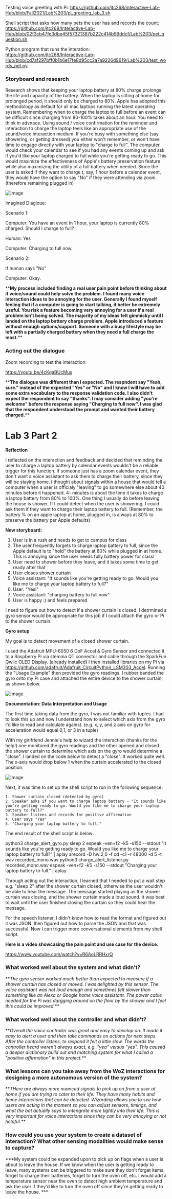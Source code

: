 
Testing voice greeting with Pi:
https://github.com/jtc268/Interactive-Lab-Hub/blob/Fall2021/Lab%203/pi_greeting_lab_3.sh

Shell script that asks how many pets the user has and records the count:
https://github.com/jtc268/Interactive-Lab-Hub/blob/02f3cb47fe3dbe45f57321387b222c414b99ddcf/Lab%203/pet_question.sh

Python program that runs the interation:
https://github.com/jtc268/Interactive-Lab-Hub/blob/cd7af297bff0b1b6e17fe8d95cc2a7a9226d9619/Lab%203/test_words_pet.py

### Storyboard and research

Research shows that keeping your laptop battery at 80% charge prolongs the life and capacity of the battery. When the laptop is sitting at home for prolonged period, it should only be charged to 80%. Apple has adopted this methodology as default for all mac laptops running the latest operating system. Remembering when to charge the laptop to full before an event can be difficult since charging from 80-100% takes about an hour. You need to think in advnace. Using sound / voice confirmation for the reminder and interaction to charge the laptop feels like an appropriate use of the sound/voice interaction medium. If you're busy with something else (say showering, or getting dressed) you either won't remember, or won't have time to engage directly with your laptop to "charge to full". The computer would check your calendar to see if you had any events coming up and ask if you'd like your laptop charged to full while you're getting ready to go. This would maximize the effectiveness of Apple's battery preservation feature while also maximizing the utility of a full battery when needed. Since the user is asked if they want to charge t, say, 1 hour before a calendar event, they would have the option to say "No" if they were attending via zoom. (therefore remaining plugged in)

![image](https://user-images.githubusercontent.com/89586838/135945070-53f0fe37-5de5-4b18-8520-fd9df2ebdbb7.png)

Imagined Diagloue:

Scenario 1:

Computer: You have an event in 1 hour, your laptop is currently 80% charged. Should I charge to full?

Human: Yes

Computer: Charging to full now.

Scenario 2:

If human says "No"

Computer: Okay.

\*\***My process included finding a real user pain point before thinking about if voice/sound could help solve the problem. I found many voice interaction ideas to be annoying for the user. Generally I found myself feeling that if a computer is going to start talking, it better be extremely useful. You risk a feature becoming very annoying for a user if a real problem isn't being solved. The majority of my ideas felt gimmicky until I landed on the laptop battery charge problem. Apple introduced a feature without enough options/support. Someone with a busy lifestyle may be left with a partially charged battery when they need a full charge the most.**\*\*

### Acting out the dialogue

Zoom recording to test the interaction:

https://youtu.be/4cKgaBUcMus

\*\***The dialogue was different than I expected. The respndent say "Yeah, sure." instead of the expected "Yes" or "No" and I know I will have to add some extra vocabulary to the response validation code. I also didn't expect the respondent to say "thanks". I may consider adding "you're welcome" before the response saying "Charging to full now". I was glad that the respondent understood the prompt and wanted their battery charged.**\*\*

# Lab 3 Part 2

**Reflection**

I reflected on the interaction and feedback and decided that reminding the user to charge a laptop battery by calendar events wouldn't be a reliable trigger for this function. If someone just has a zoom calendar event, they don't want a voice assistant to ask them to charge their battery, since they will be staying home. I thought about signals within a house that would tell a computer when a user is officialy "leaving" to go somewhere else about 40 minutes before it happened. 4- minutes is about the time it takes to charge a laptop battery from 80% to 100%. One thing I usually do before leaving the house is shower. If I could detect when the user is showering, I could ask them if they want to charge their laptop battery to full. (Remember, the battery % on an apple laptop at home, plugged in, is always at 80% to preserve the battery per Apple defaults)

**New storyboard:**

1. User is in a rush and needs to get to campus for class
2. The user frequently forgets to charge laptop battery to full, since the Apple default is to "hold" the battery at 80% while plugged in at home. This is annoying since the user needs fully battery power for class!
3. User need to shower before they leave, and it takes some time to get ready after that
4. User closes shower curtain
5. Voice assistant: "It sounds like you're getting ready to go. Would you like me to charge your laptop battery to full?"
6. User: "Yes!"
7. Voice assistant: "charging battery to full now"
8. User is happy :) and feels prepared

I need to figure out how to detect if a shower curtain is closed. I detrmined a gyro sensor would be appropriate for this job if I could attach the gyro or Pi to the shower curtain.

**Gyro setup**

My goal is to detect movement of a closed shower curtain.

I used the Adafruit MPU-6050 6 DoF Accel & Gyro Sensor and connected it to a Raspberry Pi via stemma QT connector and cable through the SparkFun Qwiic OLED Display. (already installed) I then installed libraries on my Pi via https://github.com/adafruit/Adafruit_CircuitPython_LSM303_Accel. Running the "Usage Example" then provided the gyro readings. I rubber banded the gyro onto my Pi case and attached the entire device to the shower curtain, as shown below.

![image](https://user-images.githubusercontent.com/89586838/137240644-880e6a51-1f07-4420-b856-86f80508bea0.png)


**Documentation: Data Interpretation and Usage**

The first time taking data from the gyro, I was not familiar with tuples. I had to look this up and now I understand how to select which axis from the gyro I'd like to read and calculate against. (e.g. x, y, and z axis on gyro for acceleration would equal 0,1, or 3 in a tuple)

With my girlfriend Jennie's help to wizard the interaction (thanks for the help!) one monitored the gyro readings and the other opened and closed the shower curtain to determine which axis on the gyro would determine a "close". I landed on the code below to detect a "close". It worked quite well. The x-axis would drop below 1 when the curtain accelerated to the closed position.

![image](https://user-images.githubusercontent.com/89586838/137240680-ac991d9b-7fcc-4317-94e9-b7df07f2ec98.png)

Next, it was time to set up the shell script to run in the following sequence:

	1. Shower curtain closed (detected by gyro)
	2. Speaker asks if you want to charge laptop battery - "It sounds like you're getting ready to go. Would you like me to charge your laptop battery to full?"
	3. Speaker listens and records for positive affirmation
	4. User says "Yes"
	5. "Charging your laptop battery to full."

The end result of the shell script is below:

python3 charge_alert_gyro.py
sleep 2
espeak -ven+f2 -k5 -s150 --stdout  "It sounds like you're getting ready to go. Would you like me to charge your laptop battery to full?" | aplay
arecord -D hw:2,0 -f cd -c1 -r 48000 -d 5 -t wav recorded_mono.wav
python3 charge_alert_listener.py recorded_mono.wav
espeak -ven+f2 -k5 -s150 --stdout  "Charging your laptop battery to full." | aplay

Through acting out the interaction, I learned that I needed to put a wait step e.g. "sleep 2" after the shower curtain closed, otherwise the user wouldn't be able to hear the message. The message started playing as the shower curtain was closing, and the shower curtain made a loud sound. It was best to wait until the user finished closing the curtain so they could hear the message.

For the speech listener, I didn't know how to read the format and figured out it was JSON. Ihen figured out how to parse the JSON and that was successful. Now I can trigger more conversational elements from my shell script.

**Here is a video showcasing the pain point and use case for the device.**

https://www.youtube.com/watch?v=R6AoLRRHxrQ

### What worked well about the system and what didn't?
\*\**The gyro sensor worked much better than expected to measure if a shower curtain has closed or moved. I was delighted by this sensor. The voice assistant was not loud enough and sometimes felt slower than something like an Alexa or Google home voice assistant. The power cable needed for the Pi was dargging around on the floor by the shower and I feel this could be improved.*\*\*

### What worked well about the controller and what didn't?

\*\**Overall the voice controller was great and easy to develop on. It made it easy to alert a user and then take commands on actions for next steps. After the controller listens, to respond it felt a little slow. The words the controller heard weren't always exact, e.g. "yea" versus "yes". This caused a deeper dictionary build out and matching system for what I called a "positive affirmation" in this project.*\*\*

### What lessons can you take away from the WoZ interactions for designing a more autonomous version of the system?

\*\**THere are always more nuanced signals to pick up on from a user at home if you are trying to cater to their life. They have many habits and home interactions that can be detected. Wizarding allows you to see how users are acting in the moment so you can adjust sensors, timings, and what the bot actually says to intengrate more tightly into their life. This is very important for voice interactions since they can be very annoying or not helpful.*\*\*


### How could you use your system to create a dataset of interaction? What other sensing modalities would make sense to capture?

\*\**My system could be expanded upon to pick up on flags when a user is about to leave the house. If we know when the user is getting ready to leave, many systems can be triggered to make sure they don't forget items, forget to charge their batteries, forget to turn the oven off, etc. I would add a temperature sensor near the oven to detect high ambient temperature and ask the user if they'd like to turn the oven off since they're getting ready to leave the house. *\*\*
